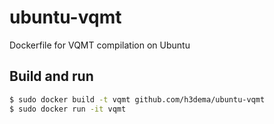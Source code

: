 # ubuntu-vqmt
Dockerfile for VQMT compilation on Ubuntu


## Build and run
```bash
$ sudo docker build -t vqmt github.com/h3dema/ubuntu-vqmt
$ sudo docker run -it vqmt
```
